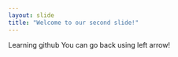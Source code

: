 ```yaml
---
layout: slide
title: "Welcome to our second slide!"
---
```

Learning github
You can go back using left arrow!
